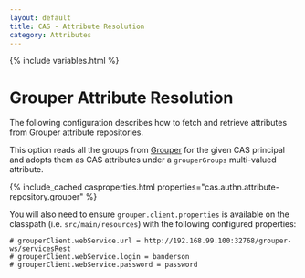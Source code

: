 ```yaml
---
layout: default
title: CAS - Attribute Resolution
category: Attributes
---
```


{% include variables.html %}

# Grouper Attribute Resolution
     
The following configuration describes how to fetch and retrieve attributes from Grouper attribute repositories.

This option reads all the groups from [Grouper](https://incommon.org/software/grouper/) for
the given CAS principal and adopts them as CAS attributes under a `grouperGroups` multi-valued attribute.

{% include_cached casproperties.html properties="cas.authn.attribute-repository.grouper" %}

You will also need to ensure `grouper.client.properties` is available
on the classpath (i.e. `src/main/resources`)
with the following configured properties:

```properties
# grouperClient.webService.url = http://192.168.99.100:32768/grouper-ws/servicesRest
# grouperClient.webService.login = banderson
# grouperClient.webService.password = password
```

